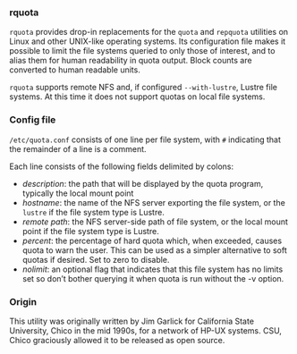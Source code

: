 ### rquota

`rquota` provides drop-in replacements for the `quota` and `repquota`
utilities on Linux and other UNIX-like operating systems.
Its configuration file makes it possible to limit the file systems
queried to only those of interest, and to alias them for human readability
in quota output.  Block counts are converted to human readable units.

`rquota` supports remote NFS and, if configured `--with-lustre`,
Lustre file systems.  At this time it does not support quotas on
local file systems.

### Config file

`/etc/quota.conf` consists of one line per file system, with `#`
indicating that the remainder of a line is a comment.

Each line consists of the following fields delimited by colons:
* _description_: the path that will be displayed by  the  quota  program,
typically the local mount point
* _hostname_: the name of the NFS server exporting the file system, or
the `lustre` if the file system type is Lustre.
* _remote path_: the NFS server-side path of file system,  or  the  local
mount point if the file system type is Lustre.
* _percent_: the  percentage of hard quota which, when exceeded, causes
quota to warn the user.  This can be used as a simpler  alternative  to
soft quotas if desired.  Set to zero to disable.
* _nolimit_: an optional flag that indicates that this file system has no
limits set so don’t bother querying it when quota is run without the -v option.

### Origin

This utility was originally written by Jim Garlick for California State
University, Chico in the mid 1990s, for a network of HP-UX systems.
CSU, Chico graciously allowed it to be released as open source.
